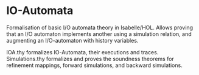 # IO-Automata
Formalisation of basic I/O automata theory in Isabelle/HOL.
Allows proving that an I/O automaton implements another using a simulation relation, and augmenting an I/O-automaton with history variables.

IOA.thy formalizes IO-Automata, their executions and traces.
Simulations.thy formalizes and proves the soundness theorems for refinement mappings, forward simulations, and backward simulations.
